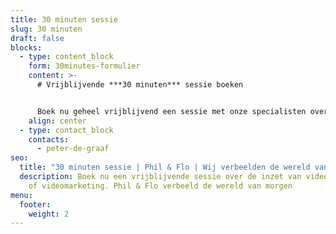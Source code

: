 ```yaml
---
title: 30 minuten sessie
slug: 30 minuten
draft: false
blocks:
  - type: content_block
    form: 30minutes-formulier
    content: >-
      # Vrijblijvende ***30 minuten*** sessie boeken


      Boek nu geheel vrijblijvend een sessie met onze specialisten over de inzet van video, animatie of videomarketing.
    align: center
  - type: contact_block
    contacts:
      - peter-de-graaf
seo:
  title: "30 minuten sessie | Phil & Flo | Wij verbeelden de wereld van morgen "
  description: Boek nu een vrijblijvende sessie over de inzet van video, animatie
    of videomarketing. Phil & Flo verbeeld de wereld van morgen
menu:
  footer:
    weight: 2
---
```

